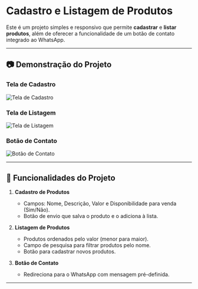# Cadastro e Listagem de Produtos

Este é um projeto simples e responsivo que permite **cadastrar** e **listar produtos**, além de oferecer a funcionalidade de um botão de contato integrado ao WhatsApp.

---

## 📷 Demonstração do Projeto

### Tela de Cadastro
![Tela de Cadastro](docs/cadastro.png)

### Tela de Listagem
![Tela de Listagem](docs/listagem.png)

### Botão de Contato
![Botão de Contato](docs/contato.png)

---

## 🚀 Funcionalidades do Projeto

1. **Cadastro de Produtos**
   - Campos: Nome, Descrição, Valor e Disponibilidade para venda (Sim/Não).
   - Botão de envio que salva o produto e o adiciona à lista.

2. **Listagem de Produtos**
   - Produtos ordenados pelo valor (menor para maior).
   - Campo de pesquisa para filtrar produtos pelo nome.
   - Botão para cadastrar novos produtos.

3. **Botão de Contato**
   - Redireciona para o WhatsApp com mensagem pré-definida.

---
